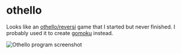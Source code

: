 # othello

Looks like an [othello/reversi](https://en.wikipedia.org/wiki/Reversi) game that I started but never finished.  I probably used it to create [gomoku](https://github.com/ca98am79/my-first-programs/tree/master/gomoku) instead.

![Othello program screenshot](https://raw.githubusercontent.com/ca98am79/my-first-programs/master/othello/othello.png)